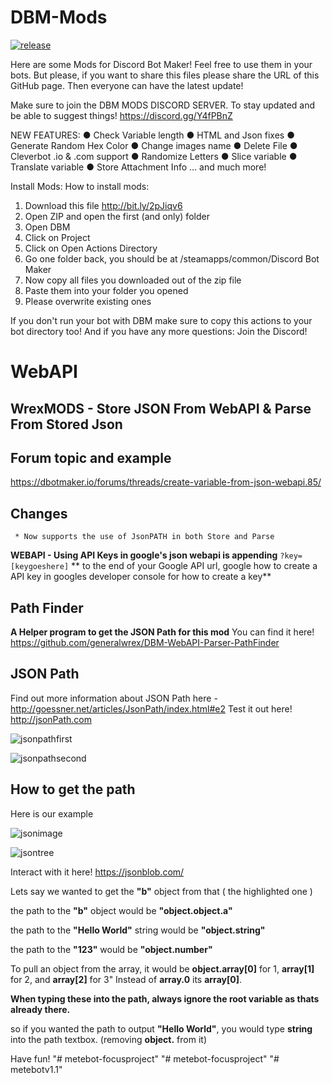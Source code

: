 # DBM-Mods
[![release](http://github-release-version.herokuapp.com/github/Discord-Bot-Maker-Mods/DBM-Mods/release.svg?style=flat)](https://github.com/Discord-Bot-Maker-Mods/DBM-Mods/releases)

Here are some Mods for Discord Bot Maker!
Feel free to use them in your bots. But please, if you want to share this files please share the URL of this GitHub page.
Then everyone can have the latest update!


Make sure to join the DBM MODS DISCORD SERVER. To stay updated and be able to suggest things! https://discord.gg/Y4fPBnZ


NEW FEATURES:
● Check Variable length
● HTML and Json fixes
● Generate Random Hex Color
● Change images name
● Delete File
● Cleverbot .io & .com support
● Randomize Letters
● Slice variable
● Translate variable
● Store Attachment Info
... and much more!

Install Mods:
How to install mods:
1. Download this file http://bit.ly/2pJiqv6
2. Open ZIP and open the first (and only) folder
3. Open DBM
4. Click on Project
5. Click on Open Actions Directory
6. Go one folder back, you should be at /steamapps/common/Discord Bot Maker
7. Now copy all files you downloaded out of the zip file
8. Paste them into your folder you opened
9. Please overwrite existing ones

If you don't run your bot with DBM make sure to copy this actions to your bot directory too!
And if you have any more questions: Join the Discord!

# WebAPI

## WrexMODS - Store JSON From WebAPI & Parse From Stored Json

## Forum topic and example
https://dbotmaker.io/forums/threads/create-variable-from-json-webapi.85/

 ## Changes
     * Now supports the use of JsonPATH in both Store and Parse


**WEBAPI  - Using API Keys in google's json webapi is appending** ```?key=[keygoeshere]``` ** to the end of your Google API url, google how to create a API key in googles developer console for how to create a key**


 ## Path Finder
  **A Helper program to get the JSON Path for this mod**
    You can find it here!
    https://github.com/generalwrex/DBM-WebAPI-Parser-PathFinder


 ## JSON Path

 Find out more information about JSON Path here - http://goessner.net/articles/JsonPath/index.html#e2
 Test it out here! http://jsonPath.com

 ![jsonpathfirst](https://i.gyazo.com/f073451e1ad976860a097422c90ea754.png)

 ![jsonpathsecond](https://i.gyazo.com/e0e07b4fa87ebe31c3b16bfbf7679697.png)
 ## How to get the path

 Here is our example

![jsonimage](https://i.gyazo.com/349715d816924fd40c7d521f5d45f798.png)


![jsontree](https://i.gyazo.com/7e1529df4b2894f9875ead96b56c01d8.png)

Interact with it here! https://jsonblob.com/

Lets say we wanted to get the **"b"** object from that ( the highlighted one )

the path to the **"b"** object would be  **"object.object.a"**

the path to the **"Hello World"** string would be **"object.string"**

the path to the **"123"** would be **"object.number"**

To pull an object from the array, it would be **object.array[0]** for 1, **array[1]** for 2, and **array[2]** for 3"
Instead of **array.0** its **array[0]**.

**When typing these into the path, always ignore the root variable as thats already there.**

so if you wanted the path to output **"Hello World"**, you would type  **string**  into the path textbox. (removing **object.** from it)

Have fun!
"# metebot-focusproject" 
"# metebot-focusproject" 
"# metebotv1.1" 

